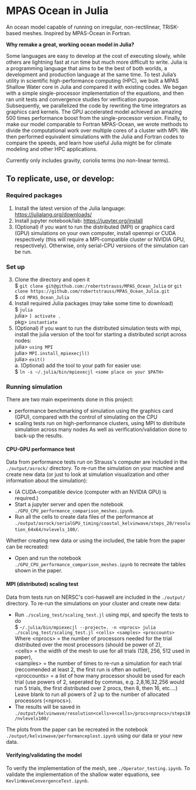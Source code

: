 # MPAS Ocean in Julia
An ocean model capable of running on irregular, non-rectilinear, TRiSK-based meshes. Inspired by MPAS-Ocean in Fortran.

**Why remake a great, working ocean model in Julia?**

Some languages are easy to develop at the cost of executing slowly, while others are lightning fast at run time but much more difficult to write. Julia is a programming language that aims to be the best of both worlds, a development and production language at the same time. To test Julia’s utility in scientific high-performance computing (HPC), we built a MPAS Shallow Water core in Julia and compared it with existing codes. We began with a simple single-processor implementation of the equations, and then ran unit tests and convergence studies for verification purpose. Subsequently, we parallelized the code by rewriting the time integrators as graphics card kernels. The GPU accelerated model achieved an amazing 500 times performance boost from the single-processor version. Finally, to make our model comparable to Fortran MPAS-Ocean, we wrote methods to divide the computational work over multiple cores of a cluster with MPI. We then performed equivalent simulations with the Julia and Fortran codes to compare the speeds, and learn how useful Julia might be for climate modeling and other HPC applications.


Currently only includes gravity, coriolis terms (no non-linear terms).



## To replicate, use, or develop:

### Required packages
1. Install the latest version of the Julia language: https://julialang.org/downloads/
2. Install jupyter notebook/lab: https://jupyter.org/install
3. (Optional) if you want to run the distributed (MPI) or graphics card (GPU) simulations on your own computer, install openmpi or CUDA respectively (this will require a MPI-compatible cluster or NVIDIA GPU, respectively). Otherwise, only serial-CPU versions of the simulation can be run.

### Set up
3. Clone the directory and open it <br>
    $ `git clone git@github.com:/robertstrauss/MPAS_Ocean_Julia` or `git clone https://github.com/robertstrauss/MPAS_Ocean_Julia.git` <br>
    $ `cd MPAS_Ocean_Julia` <br>
4. Install required Julia packages (may take some time to download) <br>
    $ `julia` <br>
    julia> `] activate .` <br>
    pkg> `instantiate` <br>
5. (Optional) if you want to run the distributed simulation tests with mpi, install the julia version of the tool for starting a distributed script across nodes: <br>
    julia> `using MPI` <br>
    julia> `MPI.install_mpiexecjl()` <br>
    julia> `exit()` <br>
    a. (Optional) add the tool to your path for easier use: <br>
    $ `ln -s ~/.julia/bin/mpiexecjl <some place on your $PATH>` <br>
    

### Running simulation
There are two main experiments done in this project: <br>
* performance benchmarking of simulation using the graphics card (GPU), compared with the control of simulating on the CPU
* scaling tests run on high-performance clusters, using MPI to distribute simulation across many nodes
As well as verification/validation done to back-up the results.

#### CPU-GPU performance test
Data from performance tests run on Strauss's computer are included in the `./output/asrock/` directory.
To re-run the simulation on your machine and create new data (or just to look at simulation visualization and other information about the simulation):
* (A CUDA-compatible device (computer with an NVIDIA GPU) is required.)
* Start a jupyter server and open the notebook `./GPU_CPU_performance_comparison_meshes.ipynb`.
* Run all the cells to create data files of the performance at `./output/asrock/serialGPU_timing/coastal_kelvinwave/steps_20/resolution_64x64/nvlevels_100/`.

Whether creating new data or using the included, the table from the paper can be recreated:
* Open and run the notebook `./GPU_CPU_performance_comparison_meshes.ipynb` to recreate the tables shown in the paper.

#### MPI (distributed) scaling test
Data from tests run on NERSC's cori-haswell are included in the `./output/` directory.
To re-run the simulations on your cluster and create new data:
* Run `./scaling_test/scaling_test.jl` using mpi, and specify the tests to do <br>
    $ `~/.julia/bin/mpiexecjl --project=. -n <nprocs> julia ./scaling_test/scaling_test.jl <cells> <samples> <proccounts>` <br>
    Where \<nprocs\> = the number of processors needed for the trial distributed over the most processors (should be power of 2), <br>
        \<cells\> = the width of the mesh to use for all trials (128, 256, 512 used in paper), <br>
        \<samples\> = the number of times to re-run a simulation for each trial (reccomended at least 2, the first run is often an outlier), <br>
        \<proccounts\> = a list of how many processor should be used for each trial (use powers of 2, seperated by commas, e.g. 2,8,16,32,256 would run 5 trials, the first distributed over 2 procs, then 8, then 16, etc....) Leave blank to run all powers of 2 up to the number of allocated processors (\<nprocs\>). <br>
* The results will be saved in `./output/kelvinwave/resolution<cells>x<cells>/procs<nprocs>/steps10/nvlevels100/` <br>

The plots from the paper can be recreated in the notebook `./output/kelvinwave/performanceplost.ipynb` using our data or your new data.

#### Verifying/validating the model
To verify the implementation of the mesh, see `./Operator_testing.ipynb`.
To validate the implementation of the shallow water equations, see `KevlinWaveConvergenceTest.ipynb`.
